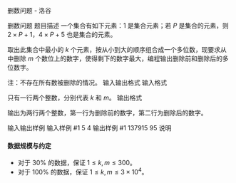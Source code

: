 



删数问题 - 洛谷














删数问题
题目描述
一个集合有如下元素：$1$ 是集合元素；若 $P$ 是集合的元素，则 $2\times P+1$，$4\times P+5$ 也是集合的元素。

取出此集合中最小的 $k$ 个元素，按从小到大的顺序组合成一个多位数，现要求从中删除 $m$ 个数位上的数字，使得剩下的数字最大，编程输出删除前和删除后的多位数字。

注：不存在所有数被删除的情况。
输入输出格式
输入格式

只有一行两个整数，分别代表 $k$ 和 $m$。
输出格式

输出为两行两个整数，第一行为删除前的数字，第二行为删除后的数字。

输入输出样例
输入样例 #1
5  4
输出样例 #1
137915
95
说明
#### 数据规模与约定

- 对于 $30\%$ 的数据，保证 $1\le k,m\le300$。
- 对于 $100\%$ 的数据，保证 $1\le k,m\le3\times10^4$。






